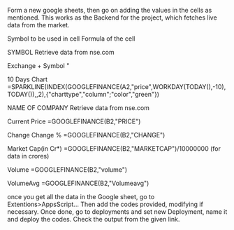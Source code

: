 Form a new google sheets, then go on adding the values in the cells as mentioned. This works as the Backend for the project, which fetches live data from the market.



Symbol to be used in cell		Formula of the cell



SYMBOL					Retrieve data from nse.com 

Exchange + Symbol	 			    "

10 Days Chart				=SPARKLINE(INDEX(GOOGLEFINANCE(A2,"price",WORKDAY(TODAY(),-10),TODAY()),,2),{"charttype","column";"color","green"})

NAME OF COMPANY				Retrieve data from nse.com		

Current Price				=GOOGLEFINANCE(B2,"PRICE")

Change	Change %			=GOOGLEFINANCE(B2,"CHANGE")

Market Cap(in Cr*)			=GOOGLEFINANCE(B2,"MARKETCAP")/10000000           (for data in crores)

Volume					=GOOGLEFINANCE(B2,"volume")

VolumeAvg				=GOOGLEFINANCE(B2,"Volumeavg")


once you get all the data in the Google sheet, go to Extentions>AppsScript...
Then add the codes provided, modifying if necessary.
Once done, go to deployments and set new Deployment, name it and deploy the codes. Check the output from the given link.